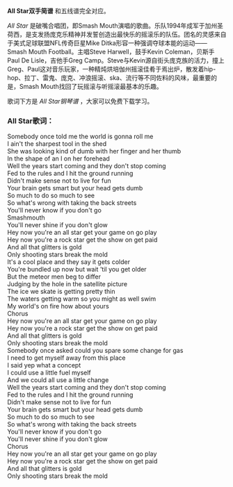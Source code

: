 

**All Star双手简谱** 和五线谱完全对应。

_All Star_ 是破嘴合唱团，即Smash
Mouth演唱的歌曲。乐队1994年成军于加州圣荷西，是支发扬庞克乐精神并发誓创造出最快乐的摇滚乐的队伍。团名的灵感来自于美式足球联盟NFL传奇巨星Mike
Ditka形容一种强调夺球本能的运动——Smash Mouth Football。主唱Steve Harwell，鼓手Kevin
Coleman，贝斯手Paul De Lisle，吉他手Greg
Camp。Steve与Kevin源自街头庞克族的活力，撞上Greg、Paul这对音乐玩家，一种精炖烘培伽州摇滚佳肴于焉出炉，散发着hip-
hop、拉丁、雷鬼、庞克、冲浪摇滚、ska、流行等不同佐料的风味，最重要的是，Smash Mouth找回了玩摇滚与听摇滚最基本的乐趣。

歌词下方是 _All Star钢琴谱_ ，大家可以免费下载学习。

### All Star歌词：

Somebody once told me the world is gonna roll me  
I ain't the sharpest tool in the shed  
She was looking kind of dumb with her finger and her thumb  
In the shape of an l on her forehead  
Well the years start coming and they don't stop coming  
Fed to the rules and I hit the ground running  
Didn't make sense not to live for fun  
Your brain gets smart but your head gets dumb  
So much to do so much to see  
So what's wrong with taking the back streets  
You'll never know if you don't go  
Smashmouth  
You'll never shine if you don't glow  
Hey now you're an all star get your game on go play  
Hey now you're a rock star get the show on get paid  
And all that glitters is gold  
Only shooting stars break the mold  
It's a cool place and they say it gets colder  
You're bundled up now but wait 'til you get older  
But the meteor men beg to differ  
Judging by the hole in the satellite picture  
The ice we skate is getting pretty thin  
The waters getting warm so you might as well swim  
My world's on fire how about yours  
Chorus  
Hey now you're an all star get your game on go play  
Hey now you're a rock star get the show on get paid  
And all that glitters is gold  
Only shooting stars break the mold  
Somebody once asked could you spare some change for gas  
I need to get myself away from this place  
I said yep what a concept  
I could use a little fuel myself  
And we could all use a little change  
Well the years start coming and they don't stop coming  
Fed to the rules and I hit the ground running  
Didn't make sense not to live for fun  
Your brain gets smart but your head gets dumb  
So much to do so much to see  
So what's wrong with taking the back streets  
You'll never know if you don't go  
You'll never shine if you don't glow  
Chorus  
Hey now you're an all star get your game on go play  
Hey now you're a rock star get the show on get paid  
And all that glitters is gold  
Only shooting stars break the mold

